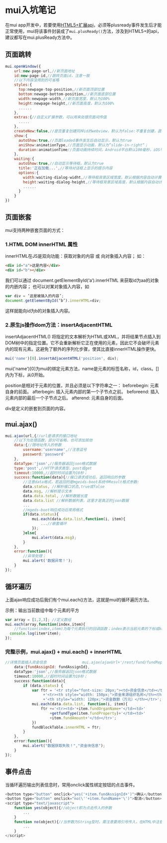 # mui入坑笔记

在mui app开发中，若要使用[HTML5+扩展api](https://www.html5plus.org/#specification)，必须等plusready事件发生后才能正常使用，mui将该事件封装成了`mui.plusReady()`方法，涉及到HTML5+的api，建议都写在mui.plusReady方法中。

## 页面跳转

```js
mui.openWindow({
    url:new-page-url,//新页面地址
    id:new-page-id,//跳转页面id，注意一致
    //以下内容没用到的可省略
    styles:{
      top:newpage-top-position,//新页面顶部位置
      bottom:newage-bottom-position,//新页面底部位置
      width:newpage-width,//新页面宽度，默认为100%
      height:newpage-height,//新页面高度，默认为100%
      ......
    },
    extras:{//自定义扩展参数，可以用来处理页面间传值
      .....
    },
    createNew:false,//是否重复创建同样id的webview，默认为false:不重复创建，直接显示
    show:{
      autoShow:true,//页面loaded事件发生后自动显示，默认为true
      aniShow:animationType,//页面显示动画，默认为”slide-in-right“；
      duration:animationTime//页面动画持续时间，Android平台默认100毫秒，iOS平台默认200毫秒；
    },
    waiting:{
      autoShow:true,//自动显示等待框，默认为true
      title:'正在加载...',//等待对话框上显示的提示内容
      options:{
        width:waiting-dialog-widht,//等待框背景区域宽度，默认根据内容自动计算合适宽度
        height:waiting-dialog-height,//等待框背景区域高度，默认根据内容自动计算合适高度
        ......
      }
    }
})
```

## 页面嵌套

mui支持两种嵌套页面的方式：

### 1.HTML DOM innerHTML 属性

innerHTML在JS是双向功能：获取对象的内容 或 向对象插入内容；
如：

```html
<div id="a">这是内容</div>
<div id="b"></div>
```

我们可以通过 document.getElementById(‘a‘).innerHTML 来获取id为aa的对象的内嵌内容；
也可以对某对象插入内容，如 

```javascript
var div = ’这是被插入的内容’;
document.getElementById(‘b’).innerHTML=div;
```

这样就能向id为b的对象插入内容。



### 2.原生js操作dom方法：insertAdjacentHTML

insertAdjacentHTML() 将指定的文本解析为HTML或XML，并将结果节点插入到DOM树中的指定位置。它不会重新解析它正在使用的元素，因此它不会破坏元素内的现有元素。这避免了额外的序列化步骤，使其比直接innerHTML操作更快。

```javascript
mui('name')[0].insertAdjacentHTML('position', div);
```

mui('name')[0]为mui的绑定元素方法，name是元素的标签名称，id，class。[]内为下标，从0开始。

position是相对于元素的位置，并且必须是以下字符串之一：
beforebegin: 元素自身的前面。
afterbegin: 插入元素内部的第一个子节点之前。
beforeend: 插入元素内部的最后一个子节点之后。
afterend: 元素自身的后面。

div是定义的嵌套到页面的内容。

## mui.ajax()

```js
mui.ajax(url,{//url是请求的接口地址
    //以下为处理函数，部分可省略，也可添加其他
	data:{//随地址传入的参数
		username:'username',//注意逗号
		password:'password'
	},
	dataType:'json',//服务器返回json格式数据
	type:'post',//HTTP请求类型，post或get
	timeout:10000,//超时时间设置为10秒；          
	success:function(data){//接口请求成功后，返回响应的参数
        //注意data格式，若返回的是mgeids-boot系统中Result格式参数:
        data.status, //解析接口状态,true或false
        data.msg, //解析提示文本
        data.data.total, //解析数据长度
        data.data.list //解析数据列表，这里才是真正的json数据
		...
        //mgeds-boot响应成功后常用格式
        if(data.status){
            mui.each(data.data.list,function(i, item){
                ...//嵌套循环
            });
        }else{
            mui.alert(data.msg);
        }
	},
	error:function(){
		//异常处理；
		mui.alert('数据异常！');
	}
});
```

## 循环遍历

上面ajax响应成功后我们有个mui.each()方法，这就是mui的循环遍历方法。

示例：输出当前数组中每个元素的平方

```javascript
var array = [1,2,3]; //定义数组
mui.each(array,function(index,item){ 
    //function(index,item)为每个元素执行的回调函数；index表示当前元素的下标或key，item表示当前匹配元素
  console.log(item*item);
});
```

### 完整示例，mui.ajax() + mui.each() + innerHTML

```javascript
//详情页面插入资金信息				mui.ajax(ajaxUrl+'/rest/fund/fundReportController/getAssignDetailByAssign',{
	data:{fundAssignId: fundAssignId},
	dataType:'json',//服务器返回json格式数据
	timeout:10000,//超时时间设置为10秒；
	success:function(data){
		if (data.status) {
			var ftr = '<tr style="font-size: 20px;"><td>资金信息</td></tr>'
				 +'<tr><th style="width: 150px;">资金来源组织名称</th><th>资金属性</th>'
            	 +'<th style="width: 120px;">资金数额（万元）</th></tr>';
			mui.each(data.data.list, function(i, item){
				ftr +='<tr><td>'+item.fundOrganName+'</td><td>'
					+getfundType(item.fundProperty)+'</td><td>'
					+item.fundAmount+'</td></tr>';
			})
			fundBlockTable.innerHTML = ftr;
		}
	},
	error:function(){
		mui.alert("数据获取失败！","资金块信息");
	}
});
```

## 事件点击

当循环遍历输出列表信息时，常用onclick属性绑定按钮的点击事件。

```javascript
<button type="button" onclick="yes('+item.fundAssignId+')">确认</button>
<button type="button" onclick="no(\''+item.fundName+'\')">取消</button>
<script type="text/javascript">
    function yes(object){//object即为点击传入的参数
    	...
	}
    function no(object){//当参数为String型时，需注意要用引号传入，在HTML中注意使用转义字符"\"
    	...
	}
</script>
```

